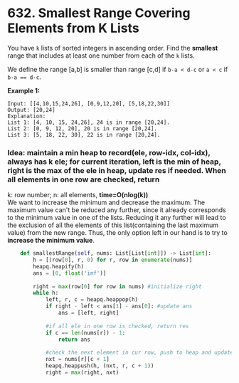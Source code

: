 # 632. Smallest Range Covering Elements from K Lists

You have `k` lists of sorted integers in ascending order. Find the **smallest** range that includes at least one number from each of the `k` lists.

We define the range \[a,b\] is smaller than range \[c,d\] if `b-a < d-c` or `a < c` if `b-a == d-c`.

**Example 1:**

```text
Input: [[4,10,15,24,26], [0,9,12,20], [5,18,22,30]]
Output: [20,24]
Explanation: 
List 1: [4, 10, 15, 24,26], 24 is in range [20,24].
List 2: [0, 9, 12, 20], 20 is in range [20,24].
List 3: [5, 18, 22, 30], 22 is in range [20,24].
```

### Idea: maintain a min heap to record\(ele, row-idx, col-idx\), always has k ele; for current iteration, left is the min of heap, right is the max of the ele in heap, update res if needed. When all elements in one row are checked, return

 k: row number; n: all elements, **time=O\(nlog\(k\)\)**  
We want to increase the minimum and decrease the maximum. The maximum value can't be reduced any further, since it already corresponds to the minimum value in one of the lists. Reducing it any further will lead to the exclusion of all the elements of this list\(containing the last maximum value\) from the new range. Thus, the only option left in our hand is to try to **increase the minimum value**. 

```python
    def smallestRange(self, nums: List[List[int]]) -> List[int]:
        h = [(row[0], r, 0) for r, row in enumerate(nums)]
        heapq.heapify(h)        
        ans = [0, float('inf')]
        
        right = max(row[0] for row in nums) #initialize right       
        while h:
            left, r, c = heapq.heappop(h)
            if right - left < ans[1] - ans[0]: #update ans
                ans = [left, right]
                
            #if all ele in one row is checked, return res
            if c == len(nums[r]) - 1: 
                return ans
            
            #check the next element in cur row, push to heap and update right
            nxt = nums[r][c + 1]
            heapq.heappush(h, (nxt, r, c + 1))
            right = max(right, nxt)       
```

